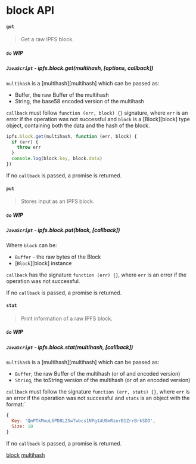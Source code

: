 block API
=========

#### `get`

> Get a raw IPFS block.

##### `Go` **WIP**

##### `JavaScript` - ipfs.block.get(multihash, [options, callback])

`multihash` is a [multihash][multihash] which can be passed as:

- Buffer, the raw Buffer of the multihash 
- String, the base58 encoded version of the multihash

`callback` must follow `function (err, block) {}` signature, where `err` is an error if the operation was not successful and `block` is a [Block][block] type object, containing both the data and the hash of the block.

```js
ipfs.block.get(multihash, function (err, block) {
  if (err) {
    throw err
  }
  console.log(block.key, block.data)
})
```

If no `callback` is passed, a promise is returned.

#### `put`

> Stores input as an IPFS block.

##### `Go` **WIP**

##### `JavaScript` - ipfs.block.put(block, [callback])

Where `block` can be:

- `Buffer` - the raw bytes of the Block
- [`Block`][block] instance

`callback` has the signature `function (err) {}`, where `err` is an error if the operation was not successful. 

If no `callback` is passed, a promise is returned.

#### `stat`

> Print information of a raw IPFS block.

##### `Go` **WIP**

##### `JavaScript` - ipfs.block.stat(multihash, [callback])

`multihash` is a [multihash][multihash] which can be passed as:

- `Buffer`, the raw Buffer of the multihash (or of and encoded version)
- `String`, the toString version of the multihash (or of an encoded version)

`callback` must follow the signature `function (err, stats) {}`, where `err` is an error if the operation was not successful and `stats` is an object with the format:`

```JavaScript
{
  Key: 'QmPTkMuuL6PD8L2SwTwbcs1NPg14U8mRzerB1ZrrBrkSDD',
  Size: 10
}
```

If no `callback` is passed, a promise is returned.

[block](https://github.com/ipfs/js-ipfs-block)
[multihash](https://github.com/multiformats/multihash)
